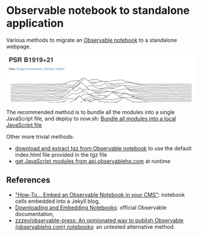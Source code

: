 # Observable notebook to standalone application

Various methods to migrate an
[Observable notebook](https://observablehq.com/@mbostock/psr-b1919-21) to a
standalone webpage.

![Screenshot of a joyplot notebook](./assets/joyplot.png)

The recommended method is to bundle all the modules into a single JavaScript
file, and deploy to now.sh:
[Bundle all modules into a local JavaScript file](./bundle_js_and_deploy)

Other more trivial methods:

- [download and extract tgz from Observable notebook](./default_observable_export/README.md)
  to use the default index.html file provided in the tgz file
- [get JavaScript modules from api.observablehq.com](./request_observable_api/README.md)
  at runtime

## References

- ["How-To… Embed an Observable Notebook in your CMS"](https://visionscarto.net/observable-jekyll/):
  notebook cells embedded into a Jekyll blog,
- [Downloading and Embedding Notebooks](https://observablehq.com/@observablehq/downloading-and-embedding-notebooks):
  official Observable documentation,
- [zzzev/observable-press: An opinionated way to publish Observable (observablehq.com) notebooks](https://github.com/zzzev/observable-press):
  an untested alternative method.
